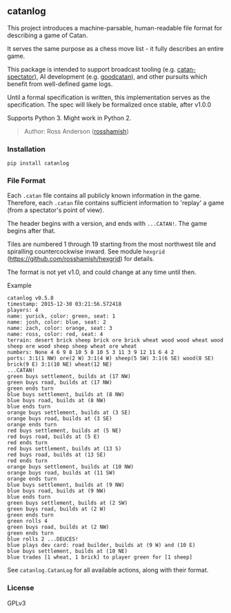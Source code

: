 catanlog
--------

This project introduces a machine-parsable, human-readable file format for describing a game of Catan.

It serves the same purpose as a chess move list - it fully describes an entire game.

This package is intended to support broadcast tooling (e.g. [catan-spectator](https://github.com/rosshamish/catan-spectator)), AI development (e.g. [goodcatan](https://github.com/rosshamish/goodcatan)), and other pursuits which benefit from well-defined game logs.

Until a formal specification is written, this implementation serves as the specification. The spec will likely be formalized once stable, after v1.0.0

Supports Python 3. Might work in Python 2.

> Author: Ross Anderson ([rosshamish](https://github.com/rosshamish))

### Installation

```
pip install catanlog
```

### File Format

Each `.catan` file contains all publicly known information in the game.
Therefore, each `.catan` file contains sufficient information to 'replay' a game (from a spectator's point of view).

The header begins with a version, and ends with `...CATAN!`. The game begins after that.

Tiles are numbered 1 through 19 starting from the most northwest tile and spiralling countercockwise inward.
See module `hexgrid` (https://github.com/rosshamish/hexgrid) for details.

The format is not yet v1.0, and could change at any time until then.

Example

```
catanlog v0.5.8
timestamp: 2015-12-30 03:21:56.572418
players: 4
name: yurick, color: green, seat: 1
name: josh, color: blue, seat: 2
name: zach, color: orange, seat: 3
name: ross, color: red, seat: 4
terrain: desert brick sheep brick ore brick wheat wood wood wheat wood sheep ore wood sheep sheep wheat ore wheat
numbers: None 4 6 9 8 10 5 8 10 5 3 11 3 9 12 11 6 4 2
ports: 3:1(1 NW) ore(2 W) 3:1(4 W) sheep(5 SW) 3:1(6 SE) wood(8 SE) brick(9 E) 3:1(10 NE) wheat(12 NE)
...CATAN!
green buys settlement, builds at (17 NW)
green buys road, builds at (17 NW)
green ends turn
blue buys settlement, builds at (8 NW)
blue buys road, builds at (8 NW)
blue ends turn
orange buys settlement, builds at (3 SE)
orange buys road, builds at (3 SE)
orange ends turn
red buys settlement, builds at (5 NE)
red buys road, builds at (5 E)
red ends turn
red buys settlement, builds at (13 S)
red buys road, builds at (13 SE)
red ends turn
orange buys settlement, builds at (10 NW)
orange buys road, builds at (11 SW)
orange ends turn
blue buys settlement, builds at (9 NW)
blue buys road, builds at (9 NW)
blue ends turn
green buys settlement, builds at (2 SW)
green buys road, builds at (2 W)
green ends turn
green rolls 4
green buys road, builds at (2 NW)
green ends turn
blue rolls 2 ...DEUCES!
blue plays dev card: road builder, builds at (9 W) and (10 E)
blue buys settlement, builds at (10 NE)
blue trades [1 wheat, 1 brick] to player green for [1 sheep]
```

See `catanlog.CatanLog` for all available actions, along with their format.

### License

GPLv3
